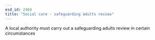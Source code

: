 ```yaml
---
esd_id: 2464
title: "Social care - safeguarding adults review"
---
```


A local authority must carry out a safeguarding adults review in certain circumstances

